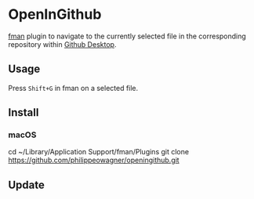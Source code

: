 # OpenInGithub
[fman](https://fman.io) plugin to navigate to the currently selected file in the corresponding repository within [Github Desktop](https://desktop.github.com/).

## Usage
Press `Shift+G` in fman on a selected file.

## Install

### macOS
cd ~/Library/Application Support/fman/Plugins
git clone https://github.com/philippeowagner/openingithub.git


## Update
